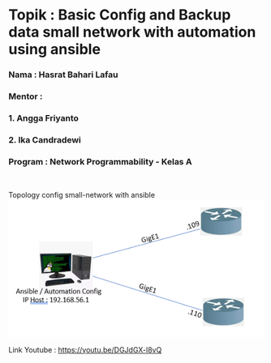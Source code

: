 # Topik : Basic Config and Backup data small network with automation using ansible

### Nama   : Hasrat Bahari Lafau
### Mentor : 
### 1. Angga Friyanto
### 2. Ika Candradewi
### Program : Network Programmability - Kelas A 
<br>

Topology config small-network with ansible
<img src="./Pictures/Topology-small-network-with-ansible.png">

Link Youtube : https://youtu.be/DGJdGX-l8vQ